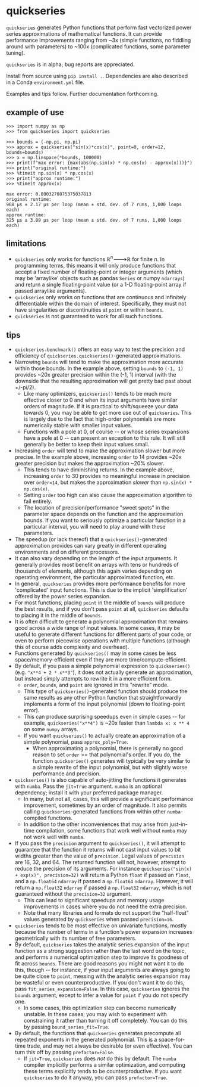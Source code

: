 # quickseries

`quickseries` generates Python functions that perform fast vectorized power 
series approximations of mathematical functions. It can provide performance 
improvements ranging from ~3x (simple functions, no fiddling around with 
parameters) to ~100x (complicated functions, some parameter tuning).

`quickseries` is in alpha; bug reports are appreciated.

Install from source using `pip install .`. Dependencies are also described
in a Conda `environment.yml` file.

Examples and tips follow. Further documentation forthcoming.

## example of use

```
>>> import numpy as np
>>> from quickseries import quickseries

>>> bounds = (-np.pi, np.pi)
>>> approx = quickseries("sin(x)*cos(x)", point=0, order=12, bounds=bounds)
>>> x = np.linspace(*bounds, 100000)
>>> print(f"max error: {max(abs(np.sin(x) * np.cos(x) - approx(x)))}")
>>> print("original runtime:")
>>> %timeit np.sin(x) * np.cos(x)
>>> print("approx runtime:")
>>> %timeit approx(x)

max error: 0.0003270875375037813
original runtime:
968 µs ± 2.17 µs per loop (mean ± std. dev. of 7 runs, 1,000 loops each)
approx runtime:
325 µs ± 3.89 µs per loop (mean ± std. dev. of 7 runs, 1,000 loops each)
```

## limitations

* `quickseries` only works for functions ℝ<sup>_n_</sup>🡒ℝ for finite _n_. In
  programming terms, this means it will only produce functions that accept a 
  fixed number of floating-point or integer arguments (which may be 'arraylike'
  objects such as pandas `Series` or numpy `ndarrays`) and return a single 
  floating-point value (or a 1-D floating-point array if passed arraylike 
  arguments).
* `quickseries` only works on functions that are continuous and infinitely 
  differentiable within the domain of interest. Specifically, they must not 
  have singularities or discontinuities at `point` or within `bounds`.
* `quickseries` is not guaranteed to work for all such functions.

## tips

* `quickseries.benchmark()` offers an easy way to test the precision and
  efficiency of `quickseries.quickseries()`-generated approximations.
* Narrowing `bounds` will tend to make the approximation more accurate within
those bounds. In the example above, setting `bounds` to `(-1, 1)` provides 
~20x greater precision within the (-1, 1) interval (with the downside that 
the resulting approximation will get pretty bad past about +/-pi/2).
    * Like many optimizers, `quickseries()` tends to be much more effective 
      closer to 0 and when its input arguments have similar orders of 
      magnitude. If it is practical to shift/squeeze your data towards 0, you
      may be able to get more use out of `quickseries`. This is largely due to
      the fact that high-order polynomials are more numerically stable with 
      smaller input values.
    * Functions with a pole at 0, of course -- or whose series expansions have
      a pole at 0 -- can present an exception to this rule. It will still
      generally be better to keep their input values small.
* Increasing `order` will tend to make the approximation slower but more 
precise. In the example above, increasing `order` to 14 provides ~20x 
greater precision but makes the approximation ~20% slower.
  * This tends to have diminishing returns. In the example above, increasing 
  `order` to 30 provides no meaningful increase in precision over `order=14`, 
  but makes the approximation *slower* than `np.sin(x) * np.cos(x)`.
  * Setting `order` too high can also cause the approximation algorithm to
  fail entirely.
  * The location of precision/performance "sweet spots" in the parameter space 
  depends on the function and the approximation bounds. If you want to 
  seriously optimize a particular function in a particular interval, you will 
  need to play around with these parameters.
* The speedup (or lack thereof) that a `quickseries()`-generated approximation 
  provides can vary greatly in different operating environments and on different 
  processors.
* It can also vary depending on the length of the input arguments. It generally 
  provides most benefit on arrays with tens or hundreds of thousands of elements,
  although this again varies depending on operating environment, the particular
  approximated function, etc.
* In general, `quickseries` provides more performance benefits for more 'complicated'
  input functions. This is due to the implicit 'simplification' offered by the 
  power series expansion.
* For most functions, placing `point` in the middle of `bounds` will produce the
best results, and if you don't pass `point` at all, `quickseries` defaults to 
placing it in the middle of `bounds`.
* It is often difficult to generate a polynomial approximation that
  remains good across a wide range of input values. In some cases, it may be 
  useful to generate different functions for different parts of your code, or 
  even to perform piecewise operations with multiple functions (although this 
  of course adds complexity and overhead).
* Functions generated by `quickseries()` may in some cases be less 
space/memory-efficient even if they are more time/compute-efficient.
* By default, if you pass a simple polynomial expression to `quickseries()`
(e.g. `"x**4 + 2 * x**3"`), it does not actually generate an approximation, 
but instead simply attempts to rewrite it in a more efficient form.
    * `order`, `bounds`, and `point` are ignored in this "rewrite" mode.
    * This type of `quickseries()`-generated function should produce the same 
    results as any other Python function that straightforwardly implements a
    form of the input polynomial (down to floating-point error).
    * This can produce surprising speedups even in simple cases -- for example,
    `quickseries("x**4")` is ~20x faster than `lambda x: x ** 4` on some 
    `numpy` arrays.  
    * If you want `quickseries()` to actually create an approximation of a 
    simple polynomial, pass `approx_poly=True`.
      * When approximating a polynomial, there is generally no good reason to 
      set `order` >= that polynomial's order. If you do, the function 
      `quickseries()` generates will typically be very similar to a simple 
      rewrite of the input polynomial, but with slightly worse performance and 
      precision.
* `quickseries()` is also capable of auto-jitting the functions it generates
with `numba`. Pass the `jit=True` argument. `numba` is an optional dependency; 
install it with your preferred package manager.
  * In many, but not all, cases, this will provide a significant performance
    improvement, sometimes by an order of magnitude. It also permits calling
    `quickseries`-generated functions from within other `numba`-compiled
    functions.
  * In addition to the other inconveniences that may arise from just-in-time
  compilation, some functions that work well without `numba` may not work well
  with `numba`.
* If you pass the `precision` argument to `quickseries()`, it will attempt to
  guarantee that the function it returns will not cast input values to bit widths
  greater than the value of `precision`. Legal values of `precision` are 16, 32, 
  and 64. The returned function will not, however, attempt to reduce the precision
  of its arguments. For instance `quickseries("sin(x) + exp(x)", precision=32)`
  will return a Python `float` if passed an `float`, and a `np.float64` `ndarray`
  if passed a `np.float64` `ndarray`. However, it will return a `np.float32`
  `ndarray` if passed a `np.float32` `ndarray`, which is not guaranteed without
  the `precision=32` argument. 
  * This can lead to significant speedups and memory usage improvements in
    cases where you do not need the extra precision.
  * Note that many libraries and formats do not support the "half-float" 
    values generated by `quickseries` when passed `precision=16`. 
* `quickseries` tends to be most effective on univariate functions, mostly 
   because the number of terms in a function's power expansion increases 
   geometrically with its number of free parameters.
* By default, `quickseries` takes the analytic series expansion of the input 
  function as a strong suggestion rather than the last word on the topic, and
  performs a numerical optimization step to improve its goodness of fit across
  `bounds`. There are good reasons you might not want it to do this, though --
   for instance, if your input arguments are always going to be quite close to 
  `point`, messing with the analytic series expansion may be wasteful or even
  counterproductive. If you don't want it to do this, pass `fit_series_expansion=False`.
  In this case, `quickseries` ignores the `bounds` argument, except to infer
  a value for `point` if you do not specify one.
  * In some cases, this optimization step can become numerically unstable. In
    these cases, you may wish to experiment with constraining it rather than 
    turning it off completely. You can do this by passing `bound_series_fit=True`.
* By default, the functions that `quickseries` generates precompute all repeated
  exponents in the generated polynomial. This is a space-for-time trade, and
  may not always be desirable (or even effective). You can turn this off by 
  passing `prefactor=False`. 
  * If `jit=True`, `quickseries` does _not_ do this by default. The `numba` 
    compiler implicitly performs a similar optimization, and computing these
    terms explicitly tends to be counterproductive. If you want `quickseries`
    to do it anyway, you can pass `prefactor=True`.